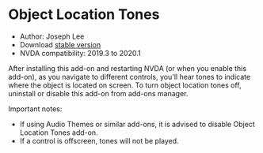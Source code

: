 # Object Location Tones

* Author: Joseph Lee
* Download [stable version][1]
* NVDA compatibility: 2019.3 to 2020.1

After installing this add-on and restarting NVDA (or when you enable this add-on), as you navigate to different controls, you'll hear tones to indicate where the object is located on screen. To turn object location tones off, uninstall or disable this add-on from add-ons manager.

Important notes:

* If using Audio Themes or similar add-ons, it is advised to disable Object Location Tones add-on.
* If a control is offscreen, tones will not be played.

[1]: https://addons.nvda-project.org/files/get.php?file=objloc

